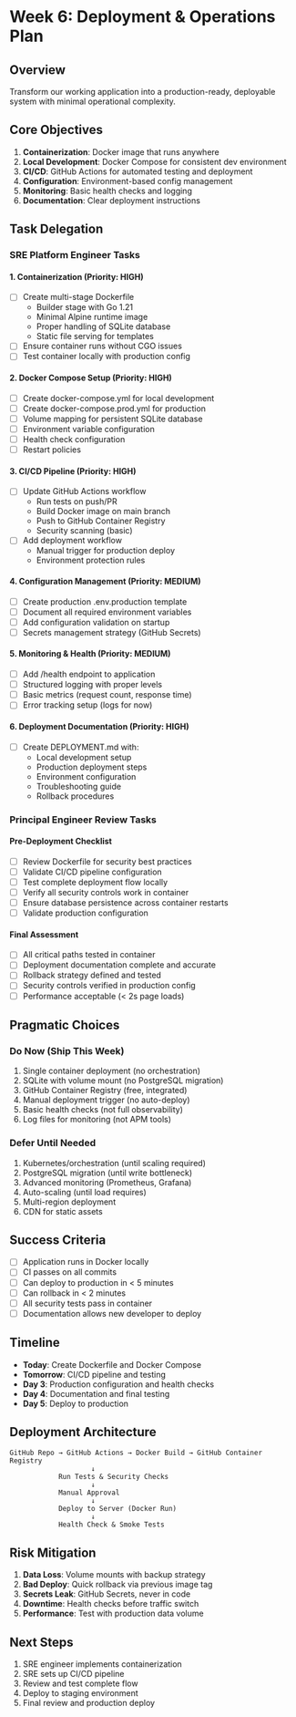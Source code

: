 # Week 6: Deployment & Operations Plan

## Overview
Transform our working application into a production-ready, deployable system with minimal operational complexity.

## Core Objectives
1. **Containerization**: Docker image that runs anywhere
2. **Local Development**: Docker Compose for consistent dev environment
3. **CI/CD**: GitHub Actions for automated testing and deployment
4. **Configuration**: Environment-based config management
5. **Monitoring**: Basic health checks and logging
6. **Documentation**: Clear deployment instructions

## Task Delegation

### SRE Platform Engineer Tasks

#### 1. Containerization (Priority: HIGH)
- [ ] Create multi-stage Dockerfile
  - Builder stage with Go 1.21
  - Minimal Alpine runtime image
  - Proper handling of SQLite database
  - Static file serving for templates
- [ ] Ensure container runs without CGO issues
- [ ] Test container locally with production config

#### 2. Docker Compose Setup (Priority: HIGH)
- [ ] Create docker-compose.yml for local development
- [ ] Create docker-compose.prod.yml for production
- [ ] Volume mapping for persistent SQLite database
- [ ] Environment variable configuration
- [ ] Health check configuration
- [ ] Restart policies

#### 3. CI/CD Pipeline (Priority: HIGH)
- [ ] Update GitHub Actions workflow
  - Run tests on push/PR
  - Build Docker image on main branch
  - Push to GitHub Container Registry
  - Security scanning (basic)
- [ ] Add deployment workflow
  - Manual trigger for production deploy
  - Environment protection rules

#### 4. Configuration Management (Priority: MEDIUM)
- [ ] Create production .env.production template
- [ ] Document all required environment variables
- [ ] Add configuration validation on startup
- [ ] Secrets management strategy (GitHub Secrets)

#### 5. Monitoring & Health (Priority: MEDIUM)
- [ ] Add /health endpoint to application
- [ ] Structured logging with proper levels
- [ ] Basic metrics (request count, response time)
- [ ] Error tracking setup (logs for now)

#### 6. Deployment Documentation (Priority: HIGH)
- [ ] Create DEPLOYMENT.md with:
  - Local development setup
  - Production deployment steps
  - Environment configuration
  - Troubleshooting guide
  - Rollback procedures

### Principal Engineer Review Tasks

#### Pre-Deployment Checklist
- [ ] Review Dockerfile for security best practices
- [ ] Validate CI/CD pipeline configuration
- [ ] Test complete deployment flow locally
- [ ] Verify all security controls work in container
- [ ] Ensure database persistence across container restarts
- [ ] Validate production configuration

#### Final Assessment
- [ ] All critical paths tested in container
- [ ] Deployment documentation complete and accurate
- [ ] Rollback strategy defined and tested
- [ ] Security controls verified in production config
- [ ] Performance acceptable (< 2s page loads)

## Pragmatic Choices

### Do Now (Ship This Week)
1. Single container deployment (no orchestration)
2. SQLite with volume mount (no PostgreSQL migration)
3. GitHub Container Registry (free, integrated)
4. Manual deployment trigger (no auto-deploy)
5. Basic health checks (not full observability)
6. Log files for monitoring (not APM tools)

### Defer Until Needed
1. Kubernetes/orchestration (until scaling required)
2. PostgreSQL migration (until write bottleneck)
3. Advanced monitoring (Prometheus, Grafana)
4. Auto-scaling (until load requires)
5. Multi-region deployment
6. CDN for static assets

## Success Criteria
- [ ] Application runs in Docker locally
- [ ] CI passes on all commits
- [ ] Can deploy to production in < 5 minutes
- [ ] Can rollback in < 2 minutes
- [ ] All security tests pass in container
- [ ] Documentation allows new developer to deploy

## Timeline
- **Today**: Create Dockerfile and Docker Compose
- **Tomorrow**: CI/CD pipeline and testing
- **Day 3**: Production configuration and health checks
- **Day 4**: Documentation and final testing
- **Day 5**: Deploy to production

## Deployment Architecture

```
GitHub Repo → GitHub Actions → Docker Build → GitHub Container Registry
                    ↓
            Run Tests & Security Checks
                    ↓
            Manual Approval
                    ↓
            Deploy to Server (Docker Run)
                    ↓
            Health Check & Smoke Tests
```

## Risk Mitigation
1. **Data Loss**: Volume mounts with backup strategy
2. **Bad Deploy**: Quick rollback via previous image tag
3. **Secrets Leak**: GitHub Secrets, never in code
4. **Downtime**: Health checks before traffic switch
5. **Performance**: Test with production data volume

## Next Steps
1. SRE engineer implements containerization
2. SRE sets up CI/CD pipeline
3. Review and test complete flow
4. Deploy to staging environment
5. Final review and production deploy